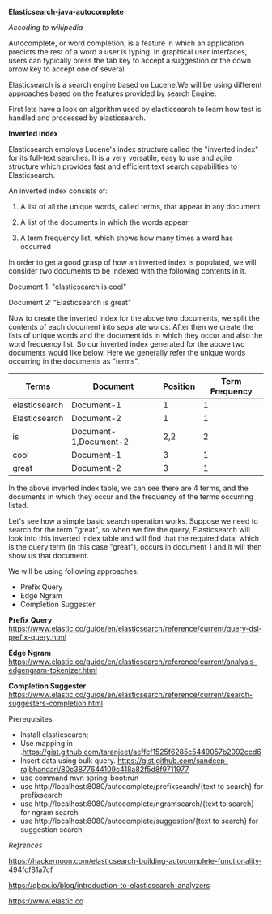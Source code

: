 **Elasticsearch-java-autocomplete**

_Accoding to wikipedia_

Autocomplete, or word completion, is a feature in which an application predicts the rest of a word a user is typing. In graphical user interfaces, users can typically press the tab key to accept a suggestion or the down arrow key to accept one of several.

Elasticsearch is a search engine based on Lucene.We will be using different
approaches based on the features provided by search Engine.

First lets have a look on algorithm used by elasticsearch to learn how test 
is handled and processed by elasticsearch.

**Inverted index**

Elasticsearch employs Lucene's index structure called the "inverted index" for its full-text searches. It is a very versatile, easy to use and agile structure which provides fast and efficient text search capabilities to Elasticsearch.

An inverted index consists of:

1. A list of all the unique words, called terms, that appear in any document

2. A list of the documents in which the words appear

3. A term frequency list, which shows how many times a word has occurred



In order to get a good grasp of how an inverted index is populated, we will consider two documents to be indexed with the following contents in it.

Document 1: "elasticsearch is cool"

Document 2: "Elasticsearch is great"

Now to create the inverted index for the above two documents, we split the contents of each document into separate words. After then we create the lists of unique words and the document ids in which they occur and also the word frequency list. So our inverted index generated for the above two documents would like below. Here we generally refer the unique words occurring in the documents as "terms".

Terms|Document|Position|Term Frequency
-----|--------|--------|--------------
elasticsearch|Document-1|1|1
Elasticsearch|Document-2|1|1
is|Document-1,Document-2|2,2|2
cool|Document-1|3|1
great|Document-2|3|1

In the above inverted index table, we can see there are 4 terms, and the documents in which they occur and the frequency of the terms occurring listed.

Let's see how a simple basic search operation works. Suppose we need to search for the term "great", so when we fire the query, Elasticsearch will look into this inverted index table and will find that the required data, which is the query term (in this case "great"), occurs in document 1 and it will then show us that document.

We will be using following approaches:

* Prefix Query
* Edge Ngram
* Completion Suggester

**Prefix Query**
https://www.elastic.co/guide/en/elasticsearch/reference/current/query-dsl-prefix-query.html

**Edge Ngram**
https://www.elastic.co/guide/en/elasticsearch/reference/current/analysis-edgengram-tokenizer.html

**Completion Suggester**
https://www.elastic.co/guide/en/elasticsearch/reference/current/search-suggesters-completion.html


Prerequisites

* Install elasticsearch;
* Use mapping in .https://gist.github.com/taranjeet/aeffcf1525f6285c5449057b2092ccd6
* Insert data using bulk query. https://gist.github.com/sandeep-rajbhandari/80c3877644109c418a82f5d8f9711977
* use command mvn spring-boot:run
* use http://localhost:8080/autocomplete/prefixsearch/{text to search} for prefixsearch
* use http://localhost:8080/autocomplete/ngramsearch/{text to search} for ngram search
* use http://localhost:8080/autocomplete/suggestion/{text to search} for suggestion search


_Refrences_


https://hackernoon.com/elasticsearch-building-autocomplete-functionality-494fcf81a7cf

https://qbox.io/blog/introduction-to-elasticsearch-analyzers

https://www.elastic.co
